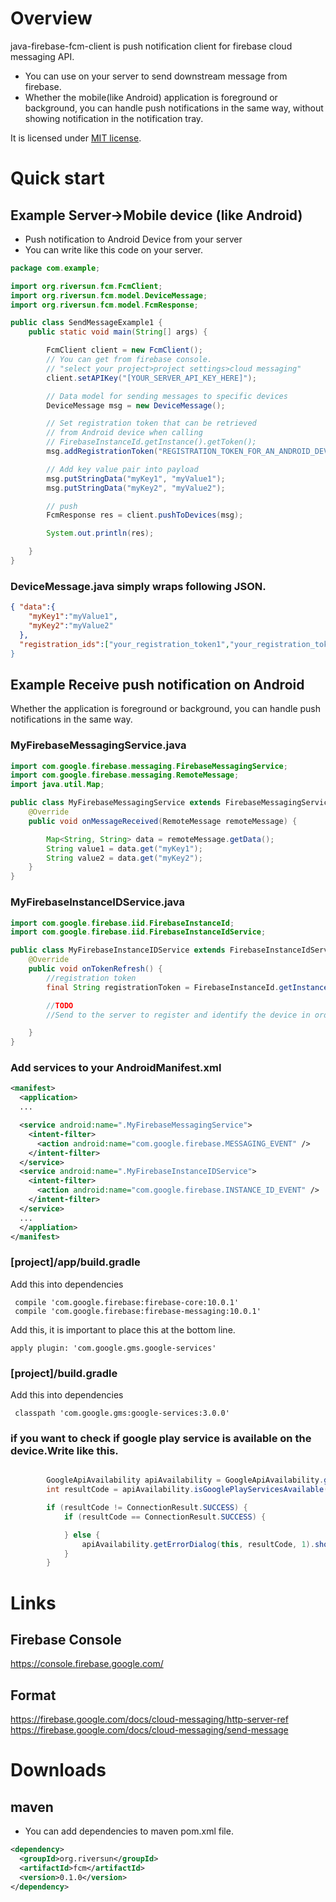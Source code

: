 # Overview
java-firebase-fcm-client is push notification client for firebase cloud messaging API.
- You can use on your server to send downstream message from firebase.
- Whether the mobile(like Android) application is foreground or background, you can handle push notifications in the same way, without showing notification in the notification tray.

It is licensed under [MIT license](https://opensource.org/licenses/MIT).

# Quick start
## Example Server->Mobile device (like Android)
- Push notification to Android Device from your server
- You can write like this code on your server.

```java
package com.example;

import org.riversun.fcm.FcmClient;
import org.riversun.fcm.model.DeviceMessage;
import org.riversun.fcm.model.FcmResponse;

public class SendMessageExample1 {
	public static void main(String[] args) {

		FcmClient client = new FcmClient();
		// You can get from firebase console.
		// "select your project>project settings>cloud messaging"
		client.setAPIKey("[YOUR_SERVER_API_KEY_HERE]");

		// Data model for sending messages to specific devices
		DeviceMessage msg = new DeviceMessage();

		// Set registration token that can be retrieved
		// from Android device when calling
		// FirebaseInstanceId.getInstance().getToken();
		msg.addRegistrationToken("REGISTRATION_TOKEN_FOR_AN_ANDROID_DEVICE_HERE");

		// Add key value pair into payload
		msg.putStringData("myKey1", "myValue1");
		msg.putStringData("myKey2", "myValue2");

		// push
		FcmResponse res = client.pushToDevices(msg);

		System.out.println(res);

	}
}
```
### DeviceMessage.java simply wraps following JSON.

```json
{ "data":{
    "myKey1":"myValue1",
    "myKey2":"myValue2"
  },
  "registration_ids":["your_registration_token1","your_registration_token2]
}
```



## Example Receive push notification on Android
Whether the application is foreground or background, you can handle push notifications in the same way.

### MyFirebaseMessagingService.java

```java
import com.google.firebase.messaging.FirebaseMessagingService;
import com.google.firebase.messaging.RemoteMessage;
import java.util.Map;

public class MyFirebaseMessagingService extends FirebaseMessagingService {
    @Override
    public void onMessageReceived(RemoteMessage remoteMessage) {

        Map<String, String> data = remoteMessage.getData();
        String value1 = data.get("myKey1");
        String value2 = data.get("myKey2");
    }
}
```

### MyFirebaseInstanceIDService.java

```java
import com.google.firebase.iid.FirebaseInstanceId;
import com.google.firebase.iid.FirebaseInstanceIdService;

public class MyFirebaseInstanceIDService extends FirebaseInstanceIdService {
    @Override
    public void onTokenRefresh() {
        //registration token
        final String registrationToken = FirebaseInstanceId.getInstance().getToken();

        //TODO
        //Send to the server to register and identify the device in order to send a push notification to this device.

    }
}
```

### Add services to your AndroidManifest.xml

```xml
<manifest>
  <application>
  ...

  <service android:name=".MyFirebaseMessagingService">
    <intent-filter>
      <action android:name="com.google.firebase.MESSAGING_EVENT" />
    </intent-filter>
  </service>
  <service android:name=".MyFirebaseInstanceIDService">
    <intent-filter>
      <action android:name="com.google.firebase.INSTANCE_ID_EVENT" />
    </intent-filter>
  </service>
  ...
  </appliation>
</manifest>
```

### [project]/app/build.gradle

Add this into dependencies
```
 compile 'com.google.firebase:firebase-core:10.0.1'
 compile 'com.google.firebase:firebase-messaging:10.0.1'
```

Add this, it is important to place this at the bottom line.
```
apply plugin: 'com.google.gms.google-services'
```

### [project]/build.gradle

Add this into dependencies
```
 classpath 'com.google.gms:google-services:3.0.0'
```

### if you want to check if google play service is available on the device.Write like this.

```java

        GoogleApiAvailability apiAvailability = GoogleApiAvailability.getInstance();
        int resultCode = apiAvailability.isGooglePlayServicesAvailable(this);

        if (resultCode != ConnectionResult.SUCCESS) {
            if (resultCode == ConnectionResult.SUCCESS) {

            } else {
                apiAvailability.getErrorDialog(this, resultCode, 1).show();
            }
        }
```
# Links
## Firebase Console

https://console.firebase.google.com/

## Format

https://firebase.google.com/docs/cloud-messaging/http-server-ref
https://firebase.google.com/docs/cloud-messaging/send-message

# Downloads
## maven
- You can add dependencies to maven pom.xml file.
```xml
<dependency>
  <groupId>org.riversun</groupId>
  <artifactId>fcm</artifactId>
  <version>0.1.0</version>
</dependency>
```
